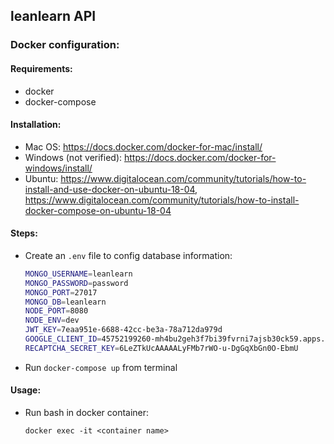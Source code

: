 
## leanlearn API
### Docker configuration:
#### Requirements:
- docker
- docker-compose
#### Installation:
- Mac OS: https://docs.docker.com/docker-for-mac/install/
- Windows (not verified): https://docs.docker.com/docker-for-windows/install/
- Ubuntu: https://www.digitalocean.com/community/tutorials/how-to-install-and-use-docker-on-ubuntu-18-04, https://www.digitalocean.com/community/tutorials/how-to-install-docker-compose-on-ubuntu-18-04
#### Steps:
- Create an `.env` file to config database information:
	```bash
	MONGO_USERNAME=leanlearn
	MONGO_PASSWORD=password
	MONGO_PORT=27017
	MONGO_DB=leanlearn
	NODE_PORT=8080
	NODE_ENV=dev
	JWT_KEY=7eaa951e-6688-42cc-be3a-78a712da979d
	GOOGLE_CLIENT_ID=45752199260-mh4bu2geh3f7bi39fvrni7ajsb30ck59.apps.googleusercontent.com
	RECAPTCHA_SECRET_KEY=6LeZTkUcAAAAALyFMb7rWO-u-DgGqXbGn0O-EbmU
	```
- Run `docker-compose up` from terminal
#### Usage:
- Run bash in docker container:

	`docker exec -it <container name>`

